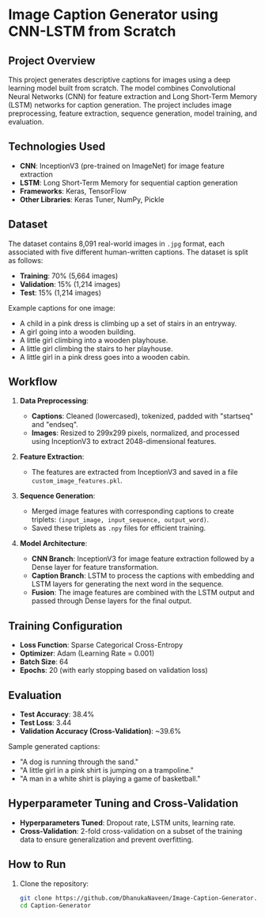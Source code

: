# Image Caption Generator using CNN-LSTM from Scratch

## Project Overview

This project generates descriptive captions for images using a deep learning model built from scratch. The model combines Convolutional Neural Networks (CNN) for feature extraction and Long Short-Term Memory (LSTM) networks for caption generation. The project includes image preprocessing, feature extraction, sequence generation, model training, and evaluation.

## Technologies Used

- **CNN**: InceptionV3 (pre-trained on ImageNet) for image feature extraction
- **LSTM**: Long Short-Term Memory for sequential caption generation
- **Frameworks**: Keras, TensorFlow
- **Other Libraries**: Keras Tuner, NumPy, Pickle

## Dataset

The dataset contains 8,091 real-world images in `.jpg` format, each associated with five different human-written captions. The dataset is split as follows:
- **Training**: 70% (5,664 images)
- **Validation**: 15% (1,214 images)
- **Test**: 15% (1,214 images)

Example captions for one image:
- A child in a pink dress is climbing up a set of stairs in an entryway.
- A girl going into a wooden building.
- A little girl climbing into a wooden playhouse.
- A little girl climbing the stairs to her playhouse.
- A little girl in a pink dress goes into a wooden cabin.

## Workflow

1. **Data Preprocessing**:
   - **Captions**: Cleaned (lowercased), tokenized, padded with "startseq" and "endseq".
   - **Images**: Resized to 299x299 pixels, normalized, and processed using InceptionV3 to extract 2048-dimensional features.

2. **Feature Extraction**: 
   - The features are extracted from InceptionV3 and saved in a file `custom_image_features.pkl`.

3. **Sequence Generation**: 
   - Merged image features with corresponding captions to create triplets: `(input_image, input_sequence, output_word)`.
   - Saved these triplets as `.npy` files for efficient training.

4. **Model Architecture**:
   - **CNN Branch**: InceptionV3 for image feature extraction followed by a Dense layer for feature transformation.
   - **Caption Branch**: LSTM to process the captions with embedding and LSTM layers for generating the next word in the sequence.
   - **Fusion**: The image features are combined with the LSTM output and passed through Dense layers for the final output.

## Training Configuration

- **Loss Function**: Sparse Categorical Cross-Entropy
- **Optimizer**: Adam (Learning Rate = 0.001)
- **Batch Size**: 64
- **Epochs**: 20 (with early stopping based on validation loss)

## Evaluation

- **Test Accuracy**: 38.4%
- **Test Loss**: 3.44
- **Validation Accuracy (Cross-Validation)**: ~39.6%

Sample generated captions:
- "A dog is running through the sand."
- "A little girl in a pink shirt is jumping on a trampoline."
- "A man in a white shirt is playing a game of basketball."

## Hyperparameter Tuning and Cross-Validation

- **Hyperparameters Tuned**: Dropout rate, LSTM units, learning rate.
- **Cross-Validation**: 2-fold cross-validation on a subset of the training data to ensure generalization and prevent overfitting.

## How to Run

1. Clone the repository:
   ```bash
   git clone https://github.com/DhanukaNaveen/Image-Caption-Generator.git
   cd Caption-Generator
